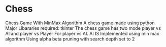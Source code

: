 # Chess
Chess Game With MinMax Algorithm
A chess game made using python
Major Libararies required: tkinter
The chess game has two mode player vs AI and player vs Player
For player vs AI. AI IS Implemented using min max algorithm 
Using alpha beta pruning with search depth set to 2
